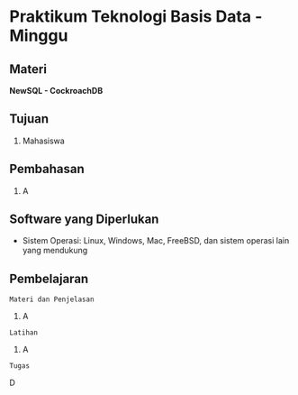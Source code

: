 # Praktikum Teknologi Basis Data - Minggu 

## Materi

**NewSQL - CockroachDB**

## Tujuan

1. Mahasiswa 

## Pembahasan

1. A 

## Software yang Diperlukan

* Sistem Operasi: Linux, Windows, Mac, FreeBSD, dan sistem operasi lain yang mendukung 

## Pembelajaran

```
Materi dan Penjelasan
```

1. A

```
Latihan
```

1. A

```
Tugas
```

D

